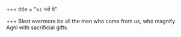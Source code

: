 +++
title = "०८ नरो ये"

+++
Blest evermore be all the men who come from us, who magnify  
     Agni with sacrificial gifts.